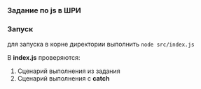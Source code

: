 ### Задание по js в ШРИ

### Запуск
для запуска в корне директории выполнить `node src/index.js`

В __index.js__ проверяются: 
1. Сценарий выполнения из задания
2. Сценарий выполнения с __catch__
